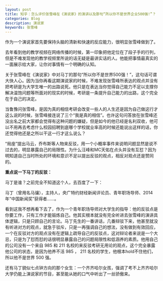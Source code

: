 ```yaml
---
layout: post
title: 知乎：怎么评价张雪峰在《演说家》的演讲以及那句“所以你不是世界企业500强!”？
categories: Blog
description: 演说家
keywords: 张雪峰
---
```


作为一个演说家首先要保持头脑的清新和快速的反应能力，很明显张雪峰做到了。

去年看到他的教学视频在网络传播的时候，第一印象把他定位在了段子手的行列，但是不难发现他的教学视频里所说的话无疑是最讲实话的人。他能把事情最真实的一面展示给大家，让你对事情有一个明确的认知。

关于张雪峰在《演说家》中对马丁的那句“所以你不是世界500强！”，这句话可谓大快人心。因为当你再看这期演说家的时候，不难发现张雪峰所表达的观点并没有把考研是为大学生唯一的出路说死。他只是在表达当你觉得自己能力不足以支撑你解决温饱问题等所面对的现实的时候，考研是一条提升自己能力的出路，这个完全在于自己的决定。

当鲁豫问张雪峰，是因为真的相信考研会改变一些人的人生还是因为自己做这行才这么说的时候，张雪峰接连说了三个“我是真的相信”。也许这句问答放在张雪峰还没出名之前大家都会觉得有这种问题的嫌疑，但是如今的他已经是名利双收，他可以不用再去考虑什么校园招聘到底哪个学校就业率高的时候还能说出这样的话，你还觉得他还是之所以干这一行才这么说么？

“局座”提出马云，乔布斯等人物来反驳，用一个小概率事件来说明问题显然是说不过去的，明显暴露自己的局限性。为什么汪峰和MC天佑在点头并没有互怼？因为明知道自己当时所处的环境和意识不足以提出反驳的观点，相反对观点还是赞同的。

**重点说一下马丁的反驳：**

马丁是谁？之前完全不知道这个人，去百度了一下：

马丁（曾用名马骧），主持人，央广特约财经新闻评论员、青年职场导师、2014年“中国新闻奖”获得者……。

看到这我不想再看下去了，作为一个青年职场导师对大学生的指导：他的反驳点是你要工作，只有工作才能锻炼自己。他其实根本就没有完全听进去张雪峰的演讲具体逻辑，只是只顾自己的言论。马丁先生的一番讲话，几番辩驳下来，他甚至就没有听进对方的观点，就急于驳斥，只是一再强调自己的想法，没有做到有效回应，一个在反驳对方的观点没有在逻辑上疏导自己的反驳点，这对辩论者来说是一个大忌，只是为了怼而怼的话很明显暴露自己的问题局限性和低涵养的素质。他用自己的公司没有一个来自 985 和 211 名校的来反驳考研无用论的观点，这个完全暴露他公司的状态，是因为他养不活 985 ， 211 名校的学生，他根本hold不住他们，所以他不是世界 500 强。

还有马丁貌似七点钟方向的那个女生：一个齐齐哈尔女孩，强调了考不上齐齐哈尔大学仍能上演说家的节目，甚至能从她的口气中听出了一丝骄傲来。
